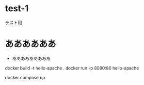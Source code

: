 # test-1
テスト用

# ああああああ
- あああああああああ

docker build -t hello-apache .
docker run -p 8080:80 hello-apache

docker compose up
